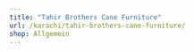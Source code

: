 ```yaml
---
title: "Tahir Brothers Cane Furniture"
url: /karachi/tahir-brothers-cane-furniture/
shop: Allgemein
---
```

